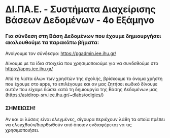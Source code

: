 # ΔΙ.ΠΑ.Ε. - Συστήματα Διαχείρισης Βάσεων Δεδομένων - 4ο Εξάμηνο

### Για σύνδεση στη Βάση Δεδομένων που έχουμε δημιουργήσει ακολουθούμε τα παρακάτω βήματα:
Ανοίγουμε τον σύνδεσμο: https://pgadmin.iee.ihu.gr/

Δίνουμε με τα ίδια στοιχεία που χρησιμοποιούμε για να συνδεθούμε στο https://apps.iee.ihu.gr/

Από τη λίστα όλων των χρηστών της σχολής, βρίσκουμε το όνομα χρήστη που έχουμε στο apps, το επιλέγουμε και αν μας ζητήσει κωδικό δίνουμε αυτόν που είχαμε δώσει κατά τη δημιουργία της Βάσης Δεδομένων μας (https://asidirop-srv.iee.ihu.gr/~dlabs/odigies/)


### ΣΗΜΕΙΩΣΗ! 
Αν και οι λύσεις είναι ελεγμένες, σίγουρα περιέχουν λάθη τα οποία πρέπει να ελεγχθούν/διορθωθούν από όποιον ενδιαφέρεται να τις χρησιμοποιήσει.
